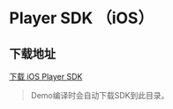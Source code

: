 # Player SDK （iOS）

## 下载地址
 
[下载 iOS Player SDK](https://liteavsdk-1252463788.cos.ap-guangzhou.myqcloud.com/TXLiteAVSDK_Player_iOS_latest.zip)

> Demo编译时会自动下载SDK到此目录。
